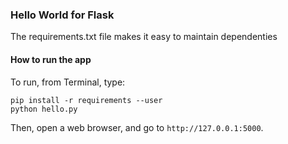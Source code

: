 ### Hello World for Flask
The requirements.txt file makes it easy to maintain dependenties


#### How to run the app
To run, from Terminal, type:
```
pip install -r requirements --user
python hello.py
```
Then, open a web browser, and go to `http://127.0.0.1:5000`.
